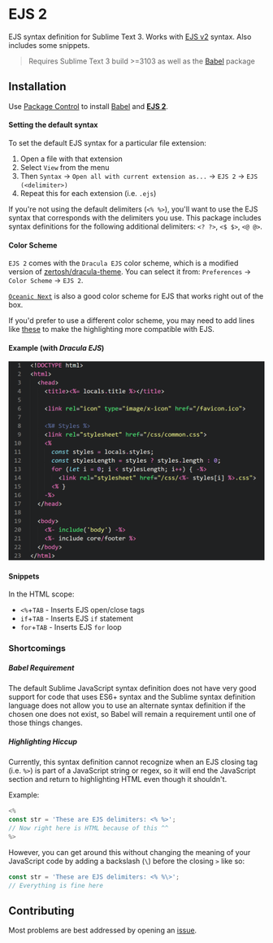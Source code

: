 # EJS 2

EJS syntax definition for Sublime Text 3. Works with [EJS v2](http://ejs.co/) syntax. Also includes some snippets.

> Requires Sublime Text 3 build >=3103 as well as the [Babel](https://packagecontrol.io/packages/Babel) package

## Installation

Use [Package Control](https://packagecontrol.io/) to install [Babel](https://packagecontrol.io/packages/Babel) and [**EJS 2**](https://packagecontrol.io/packages/EJS%202).

#### Setting the default syntax

To set the default EJS syntax for a particular file extension:

1. Open a file with that extension
2. Select `View` from the menu
3. Then `Syntax` &rarr; `Open all with current extension as...` &rarr; `EJS 2` &rarr; `EJS (<delimiter>)`
4. Repeat this for each extension (i.e. `.ejs`)

If you're not using the default delimiters (`<% %>`), you'll want to use the EJS syntax that corresponds with the delimiters you use.
This package includes syntax definitions for the following additional delimiters: `<? ?>`, `<$ $>`, `<@ @>`.

#### Color Scheme

`EJS 2` comes with the `Dracula EJS` color scheme, which is a modified version of [zertosh/dracula-theme](https://github.com/zertosh/dracula-theme/tree/dark). You can select it from: `Preferences` &rarr; `Color Scheme` &rarr; `EJS 2`.

[`Oceanic Next`](https://github.com/voronianski/oceanic-next-color-scheme) is also a good color scheme for EJS that works right out of the box.

If you'd prefer to use a different color scheme, you may need to add lines like [these](https://github.com/nwoltman/sublime-ejs/blob/master/Dracula%20EJS.YAML-tmTheme#L228-241) to make the highlighting more compatible with EJS.

#### Example (with *Dracula EJS*)

![](example.png)

#### Snippets

In the HTML scope:

+ `<%`+`TAB` - Inserts EJS open/close tags
+ `if`+`TAB` - Inserts EJS `if` statement
+ `for`+`TAB` - Inserts EJS `for` loop

### Shortcomings

##### Babel Requirement

The default Sublime JavaScript syntax definition does not have very good support for code that uses ES6+ syntax and the Sublime syntax definition language does not allow you to use an alternate syntax definition if the chosen one does not exist, so Babel will remain a requirement until one of those things changes.

##### Highlighting Hiccup

Currently, this syntax definition cannot recognize when an EJS closing tag (i.e. `%>`) is part of a JavaScript string or regex, so it will end the JavaScript section and return to highlighting HTML even though it shouldn't.

Example:

```js
<%
const str = 'These are EJS delimiters: <% %>';
// Now right here is HTML because of this ^^
%>
```

However, you can get around this without changing the meaning of your JavaScript code by adding a backslash (`\`) before the closing `>` like so:

```js
const str = 'These are EJS delimiters: <% %\>';
// Everything is fine here
```

## Contributing

Most problems are best addressed by opening an [issue](https://github.com/nwoltman/sublime-ejs/issues).
<!-- Also, check out the [contributing guide](https://github.com/nwoltman/sublime-ejs/blob/master/CONTRIBUTING.md). -->
